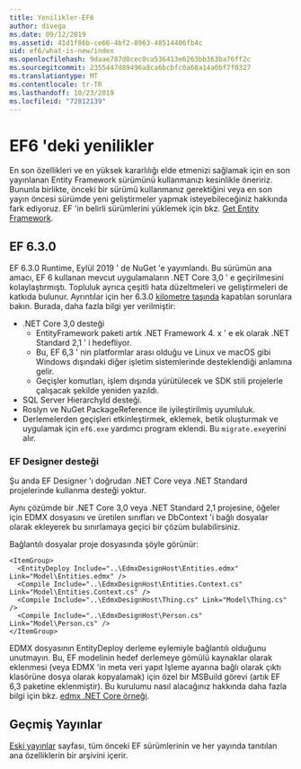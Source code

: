 ```yaml
---
title: Yenilikler-EF6
author: divega
ms.date: 09/12/2019
ms.assetid: 41d1f86b-ce66-4bf2-8963-48514406fb4c
uid: ef6/what-is-new/index
ms.openlocfilehash: 9daae787d0cec0ca536413e6263bb363ba76ff2c
ms.sourcegitcommit: 2355447d89496a8ca6bcbfc0a68a14a0bf7f0327
ms.translationtype: MT
ms.contentlocale: tr-TR
ms.lasthandoff: 10/23/2019
ms.locfileid: "72812139"
---
```

# <a name="whats-new-in-ef6"></a>EF6 'deki yenilikler

En son özellikleri ve en yüksek kararlılığı elde etmenizi sağlamak için en son yayınlanan Entity Framework sürümünü kullanmanızı kesinlikle öneririz.
Bununla birlikte, önceki bir sürümü kullanmanız gerektiğini veya en son yayın öncesi sürümde yeni geliştirmeler yapmak isteyebileceğiniz hakkında fark ediyoruz.
EF 'in belirli sürümlerini yüklemek için bkz. [Get Entity Framework](~/ef6/fundamentals/install.md).

## <a name="ef-630"></a>EF 6.3.0

EF 6.3.0 Runtime, Eylül 2019 ' de NuGet 'e yayımlandı. Bu sürümün ana amacı, EF 6 kullanan mevcut uygulamaların .NET Core 3,0 ' e geçirilmesini kolaylaştırmıştı. Topluluk ayrıca çeşitli hata düzeltmeleri ve geliştirmeleri de katkıda bulunur. Ayrıntılar için her 6.3.0 [kilometre taşında](https://github.com/aspnet/EntityFramework6/milestones?state=closed) kapatılan sorunlara bakın. Burada, daha fazla bilgi yer verilmiştir:

- .NET Core 3,0 desteği
  - EntityFramework paketi artık .NET Framework 4. x ' e ek olarak .NET Standard 2,1 ' i hedefliyor.
  - Bu, EF 6,3 ' nin platformlar arası olduğu ve Linux ve macOS gibi Windows dışındaki diğer işletim sistemlerinde desteklendiği anlamına gelir.
  - Geçişler komutları, işlem dışında yürütülecek ve SDK stili projelerle çalışacak şekilde yeniden yazıldı.
- SQL Server HierarchyId desteği.
- Roslyn ve NuGet PackageReference ile iyileştirilmiş uyumluluk.
- Derlemelerden geçişleri etkinleştirmek, eklemek, betik oluşturmak ve uygulamak için `ef6.exe` yardımcı program eklendi. Bu `migrate.exe`yerini alır.

### <a name="ef-designer-support"></a>EF Designer desteği

Şu anda EF Designer 'ı doğrudan .NET Core veya .NET Standard projelerinde kullanma desteği yoktur. 

Aynı çözümde bir .NET Core 3,0 veya .NET Standard 2,1 projesine, öğeler için EDMX dosyasını ve üretilen sınıfları ve DbContext 'i bağlı dosyalar olarak ekleyerek bu sınırlamaya geçici bir çözüm bulabilirsiniz.

Bağlantılı dosyalar proje dosyasında şöyle görünür:

``` csproj 
<ItemGroup>
  <EntityDeploy Include="..\EdmxDesignHost\Entities.edmx" Link="Model\Entities.edmx" />
  <Compile Include="..\EdmxDesignHost\Entities.Context.cs" Link="Model\Entities.Context.cs" />
  <Compile Include="..\EdmxDesignHost\Thing.cs" Link="Model\Thing.cs" />
  <Compile Include="..\EdmxDesignHost\Person.cs" Link="Model\Person.cs" />
</ItemGroup>
```

EDMX dosyasının EntityDeploy derleme eylemiyle bağlantılı olduğunu unutmayın. Bu, EF modelinin hedef derlemeye gömülü kaynaklar olarak eklenmesi (veya EDMX 'in meta veri yapıt Işleme ayarına bağlı olarak çıktı klasörüne dosya olarak kopyalamak) için özel bir MSBuild görevi (artık EF 6,3 paketine eklenmiştir). Bu kurulumu nasıl alacağınız hakkında daha fazla bilgi için bkz. [edmx .NET Core örneği](https://aka.ms/EdmxDotNetCoreSample).

## <a name="past-releases"></a>Geçmiş Yayınlar

[Eski yayınlar](past-releases.md) sayfası, tüm önceki EF sürümlerinin ve her yayında tanıtılan ana özelliklerin bir arşivini içerir.
